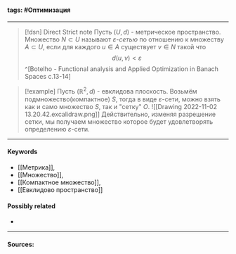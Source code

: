 #### tags: #Оптимизация 
***
>[!dsn] Direct Strict note
>Пусть $(U,d)$ - метрическое пространство. Множество $N\subset U$ называют $\varepsilon$*-сетью* по отношению к множеству $A\subset U$, если для каждого $u\in A$ существует $v\in N$ такой что$$d(u,v)<\varepsilon$$^[Botelho - Functional analysis and Applied Optimization in Banach Spaces с.13-14]


>[!example] 
>Пусть $(\mathbb{R}^{2},d)$ - евклидова плоскость. Возьмём подмножество(компактное) $S$, тогда в виде $\varepsilon$-сети, можно взять как и само множество $S$, так и "сетку" $O$.
>![[Drawing 2022-11-02 13.20.42.excalidraw.png]]
>Действительно, изменяя разрешение сетки, мы получаем множество которое будет удовлетворять определению $\varepsilon$-сети.
***
#### Keywords
- [[Метрика]],
- [[Множество]],
- [[Компактное множество]],
- [[Евклидово пространство]]
#### Possibly related
- 
***
#### Sources: